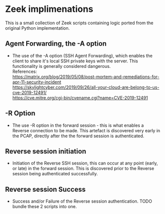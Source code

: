 # Zeek implimenations
This is a small collection of Zeek scripts containing logic ported from the original Python implementation.

## Agent Forwarding, the  -A option 
- The use of the -A option (SSH Agent Forwarding), which enables the client to share it's local SSH private keys with the server. This functionality is generally considered dangerous.  
References:  
 https://matrix.org/blog/2019/05/08/post-mortem-and-remediations-for-apr-11-security-incident  
 https://skylightcyber.com/2019/09/26/all-your-cloud-are-belong-to-us-cve-2019-12491/  
 https://cve.mitre.org/cgi-bin/cvename.cgi?name=CVE-2019-12491  

## -R Option
- The use -R option in the forward session - this is what enables a Reverse connection to be made. This artefact is discovered very early in the PCAP, directly after the the forward session is authenticated.

## Reverse session initiation
- Initiation of the Reverse SSH session, this can occur at any point (early, or late) in the forward session. This is discovered prior to the Reverse session being authenticated successfully.

## Reverse session Success
- Success and/or Failure of the Reverse session authentication. TODO bundle these 2 scripts into one.
